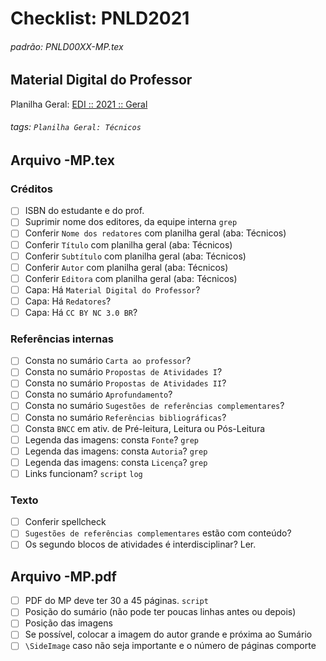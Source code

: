 # Checklist: PNLD2021

###### padrão: PNLD00XX-MP.tex

## Material Digital do Professor

Planilha Geral: [EDI :: 2021 :: Geral](https://docs.google.com/spreadsheets/d/1h7mPswvxidiKbSUMQb91VinhFlPQPDdHjJZs5d1uTa8/edit?usp=sharing)


###### tags: `Planilha Geral: Técnicos`

## Arquivo -MP.tex

### Créditos
- [ ] ISBN do estudante e do prof.
- [ ] Suprimir nome dos editores, da equipe interna `grep`
- [ ] Conferir `Nome dos redatores` com planilha geral (aba: Técnicos)
- [ ] Conferir `Título` com planilha geral (aba: Técnicos)
- [ ] Conferir `Subtítulo` com planilha geral (aba: Técnicos)
- [ ] Conferir `Autor` com planilha geral (aba: Técnicos)
- [ ] Conferir `Editora` com planilha geral (aba: Técnicos)
- [ ] Capa: Há `Material Digital do Professor`?
- [ ] Capa: Há `Redatores`?
- [ ] Capa: Há `CC BY NC 3.0 BR`?

### Referências internas
- [ ] Consta no sumário `Carta ao professor`?
- [ ] Consta no sumário `Propostas de Atividades I`?
- [ ] Consta no sumário `Propostas de Atividades II`?
- [ ] Consta no sumário `Aprofundamento`?
- [ ] Consta no sumário `Sugestões de referências complementares`?
- [ ] Consta no sumário `Referências bibliográficas`?
- [ ] Consta `BNCC` em ativ. de Pré-leitura, Leitura ou Pós-Leitura
- [ ] Legenda das imagens: consta `Fonte`? `grep`
- [ ] Legenda das imagens: consta `Autoria`? `grep`
- [ ] Legenda das imagens: consta `Licença`? `grep`
- [ ] Links funcionam? `script` `log`

### Texto
- [ ] Conferir spellcheck
- [ ] `Sugestões de referências complementares` estão com conteúdo?
- [ ] Os segundo blocos de atividades é interdisciplinar? Ler. 

## Arquivo -MP.pdf
- [ ] PDF do MP deve ter 30 a 45 páginas. `script`
- [ ] Posição do sumário (não pode ter poucas linhas antes ou depois)
- [ ] Posição das imagens
- [ ] Se possível, colocar a imagem do autor grande e próxima ao Sumário
- [ ] `\SideImage` caso não seja importante e o número de páginas comporte
